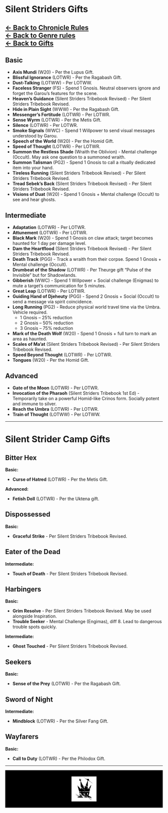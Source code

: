 # Silent Striders Gifts

[← Back to Chronicle Rules](../../README.md)  
[← Back to Genre rules](../README.md)  
[← Back to Gifts](./README.md)
-----
## Basic
- **Axis Mundi** (W20) - Per the Lupus Gift.
- **Blissful Ignorance** (LOTWR) - Per the Ragabash Gift.
- **Dust-Talking** (LOTWW) - Per LOTWW.
- **Faceless Stranger** (FS) - Spend 1 Gnosis. Neutral observers ignore and forget the Garou’s features for the scene.
- **Heaven’s Guidance** (Silent Striders Tribebook Revised) - Per Silent Striders Tribebook Revised.
- **Hide in Plain Sight** (WWW) - Per the Ragabash Gift.
- **Messenger’s Fortitude** (LOTWR) - Per LOTWR.
- **Sense Wyrm** (LOTWR) - Per the Metis Gift.
- **Silence** (LOTWR) - Per LOTWR.
- **Smoke Signals** (WWC) - Spend 1 Willpower to send visual messages understood by Garou.
- **Speech of the World** (W20) - Per the Homid Gift.
- **Speed of Thought** (LOTWR) - Per LOTWR.
- **Summon the Restless Shade** (Wraith the Oblivion) - Mental challenge (Occult). May ask one question to a summoned wraith.
- **Summon Talisman** (PG2) - Spend 1 Gnosis to call a ritually dedicated item into your hand.
- **Tireless Running** (Silent Striders Tribebook Revised) - Per Silent Striders Tribebook Revised.
- **Tread Sebek’s Back** (Silent Striders Tribebook Revised) - Per Silent Striders Tribebook Revised.
- **Visions of Duat** (W20) - Spend 1 Gnosis + Mental challenge (Occult) to see and hear ghosts.

## Intermediate
- **Adaptation** (LOTWR) - Per LOTWR.
- **Attunement** (LOTWR) - Per LOTWR.
- **Black Mark** (W20) - Spend 1 Gnosis on claw attack; target becomes haunted for 1 day per damage level.
- **Dam the Heartflood** (Silent Striders Tribebook Revised) - Per Silent Striders Tribebook Revised.
- **Death Track** (PGG) - Track a wraith from their corpse. Spend 1 Gnosis + Mental challenge (Occult).
- **Drumbeat of the Shadow** (LOTWR) - Per Theurge gift “Pulse of the Invisible” but for Shadowlands.
- **Gibberish** (WWC) - Spend 1 Willpower + Social challenge (Enigmas) to mute a target’s communication for 5 minutes.
- **Great Leap** (LOTWR) - Per LOTWR.
- **Guiding Hand of Djeheuty** (PGG) - Spend 2 Gnosis + Social (Occult) to send a message via spirit coincidence.
- **Long Running** (PG2) - Reduce physical world travel time via the Umbra. Vehicle required.
  - 1 Gnosis – 25% reduction
  - 2 Gnosis – 50% reduction
  - 3 Gnosis – 75% reduction
- **Mark of the Death Wolf** (W20) - Spend 1 Gnosis + full turn to mark an area as haunted.
- **Scales of Ma’at** (Silent Striders Tribebook Revised) - Per Silent Striders Tribebook Revised.
- **Speed Beyond Thought** (LOTWR) - Per LOTWR.
- **Tongues** (W20) - Per the Homid Gift.

## Advanced
- **Gate of the Moon** (LOTWR) - Per LOTWR.
- **Invocation of the Pharaoh** (Silent Striders Tribebook 1st Ed) - Temporarily take on a powerful Homid-like Crinos form. Socially potent and immune to silver.
- **Reach the Umbra** (LOTWR) - Per LOTWR.
- **Train of Thought** (LOTWW) - Per LOTWW.

---

# Silent Strider Camp Gifts

## Bitter Hex

**Basic:**
- **Curse of Hatred** (LOTWR) - Per the Metis Gift.

**Advanced:**
- **Fetish Doll** (LOTWR) - Per the Uktena gift.

## Dispossessed

**Basic:**
- **Graceful Strike** - Per Silent Striders Tribebook Revised.

## Eater of the Dead

**Intermediate:**
- **Touch of Death** - Per Silent Striders Tribebook Revised.

## Harbingers

**Basic:**
- **Grim Resolve** - Per Silent Striders Tribebook Revised. May be used alongside Inspiration.
- **Trouble Seeker** - Mental Challenge (Engimas), diff 8. Lead to dangerous trouble spots quickly.

**Intermediate:**
- **Ghost Touched** - Per Silent Striders Tribebook Revised.

## Seekers

**Basic:**
- **Sense of the Prey** (LOTWR) - Per the Ragabash Gift.

## Sword of Night

**Intermediate:**
- **Mindblock** (LOTWR) - Per the Silver Fang Gift.

## Wayfarers

**Basic:**
- **Call to Duty** (LOTWR) - Per the Philodox Gift.
-----
<p align="center" style="background-color: #000; padding: 20px;">
  <img src="https://raw.githubusercontent.com/mckn-larp/.github/main/profile/05-queen-glow.png" alt="Knoxville Crown Footer" width="80" style="margin: 0 20px; vertical-align: middle;" />
</p>
